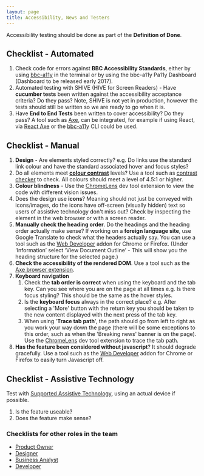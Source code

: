 ```yaml
---
layout: page
title: Accessibility, News and Testers
---
```

Accessibility testing should be done as part of the <strong>Definition of Done</strong>.

## Checklist - Automated
<ol>
<li>Check code for errors against <strong>BBC Accessibility Standards</strong>, either by using <a href="https://github.com/bbc/bbc-a11y">bbc-a11y</a> in the terminal or by using the bbc-a11y Pa11y Dashboard (Dashboard to be released early 2017).</li>

<li>Automated testing with SHIVE (HIVE for Screen Readers) - Have <strong>cucumber tests</strong> been written against the accessibility acceptance criteria? Do they pass? Note, SHIVE is not yet in production, however the tests should still be written so we are ready to go when it is.</li>

<li>Have <strong>End to End Tests</strong> been written to cover accessibility? Do they pass? A tool such as <a href="https://www.deque.com/products/axe/">Axe</a>, can be integrated, for example if using React, via <a href="https://github.com/dylanb/react-axe">React Axe</a> or the <a href="https://github.com/bbc/bbc-a11y">bbc-a11y</a> CLI could be used.</li>
</ol>

## Checklist - Manual
<ol>
<li><strong>Design</strong> - Are elements styled correctly? e.g. Do links use the standard link colour and have the standard associated hover and focus styles?</li>

<li>Do all elements meet <a href="http://www.bbc.co.uk/guidelines/futuremedia/accessibility/mobile/design/colour-contrast"><strong>colour contrast</strong></a> levels? Use a tool such as <a href="http://webaim.org/resources/contrastchecker/">contrast checker</a> to check. All colours should meet a level of 4.5:1 or higher.</li>

<li><strong>Colour blindness</strong> - Use the <a href="http://chromelens.xyz/">ChromeLens</a> dev tool extension to view the code with different vision issues.</li>

<li>Does the design use <strong>icons</strong>? Meaning should not just be conveyed with icons/images, do the icons have off-screen (visually hidden) text so users of assistive technology don't miss out? Check by inspecting the element in the web browser or with a screen reader.</li>

<li><strong>Manually check the heading order</strong>. Do the headings and the heading order actually make sense? If working on a <strong>foreign language site</strong>, use Google Translate to check what the headers actually say. You can use a tool such as the <a href="https://chrome.google.com/webstore/detail/web-developer/bfbameneiokkgbdmiekhjnmfkcnldhhm">Web Developer</a> addon for Chrome or Firefox. (Under ‘Information’ select ‘View Document Outline’ - This will show you the heading structure for the selected page.)</li>

<li><strong>Check the accessibility of the rendered DOM</strong>. Use a tool such as the <a href="https://www.deque.com/products/axe/#aXeExtensions">Axe browser extension</a>.</li>

<li><strong>Keyboard navigation</strong>
<ol>
<li> Check the <strong>tab order is correct</strong> when using the keyboard and the tab key. Can you see where you are on the page at all times e.g. Is there focus styling? This should be the same as the hover styles.
</li>
<li>Is the <strong>keyboard focus</strong> always in the correct place? e.g. After selecting a 'More' button with the return key you should be taken to the new content displayed with the next press of the tab key.</li>
<li>
When using '<strong>Trace tab path</strong>', the path should go from left to right as you work your way down the page (there will be some exceptions to this order, such as when the 'Breaking news' banner is on the page). Use the <a href="http://chromelens.xyz/">ChromeLens</a> dev tool extension to trace the tab path.</li>
</ol>
<li><strong>Has the feature been considered without javascript</strong>? It should degrade gracefully. Use a tool such as the <a href="https://chrome.google.com/webstore/detail/web-developer/bfbameneiokkgbdmiekhjnmfkcnldhhm">Web Developer</a> addon for Chrome or Firefox to easily turn Javascript off.</li>
</ol>

## Checklist - Assistive Technology

Test with <a href="accessibility-and-supported-assistive-technology">Supported Assistive Technology</a>, using an actual device if possible.

<ol>
<li>Is the feature useable?</li>
<li>Does the feature make sense?</li>
</ol>

### Checklists for other roles in the team

- <a href="accessibility-news-and-product-owners">Product Owner</a>
- <a href="accessibility-news-and-designers">Designer</a>
- <a href="accessibility-news-and-business-analysts">Business Analyst</a>
- <a href="accessibility-news-and-developers">Developer</a>
